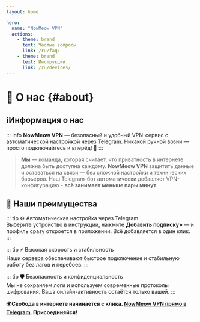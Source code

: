 ```yaml
---
layout: home

hero:
  name: "NowMeow VPN"
  actions:
    - theme: brand
      text: Частые вопросы
      link: /ru/faq/
    - theme: brand
      text: Инструкции
      link: /ru/devices/
---
```

# 🐾 О нас {#about}

## ℹ️**Информация о нас**

::: info  **NowMeow VPN** — безопасный и удобный VPN-сервис с автоматической настройкой через Telegram. Никакой ручной возни — просто подключайтесь и вперёд! 🚀
:::

>**Мы** — команда, которая считает, что приватность в интернете должна быть доступна каждому. 
**NowMeow VPN** защитить данные и оставаться на связи — без сложной настройки и технических барьеров. Наш Telegram-бот автоматически добавляет VPN-конфигурацию - **всё занимает меньше пары минут**.


## 🎯 **Наши преимущества**

::: tip ⚙️ Автоматическая настройка через Telegram  
Выберите устройство в инструкции, нажмите **Добавить подписку»** — и профиль сразу откроется в приложении. Всё добавляется в один клик.
:::

::: tip ⚡ Высокая скорость и стабильность  
Наши сервера обеспечивают быстрое подключение и стабильную работу без лагов и перебоев.
:::

::: tip 🛡️ Безопасность и конфиденциальность  
Мы не сохраняем логи и используем современные протоколы шифрования. Ваша онлайн-активность остаётся только вашей.
:::

🌍**Свобода в интернете начинается с клика. [NowMeow VPN прямо в Telegram](https://t.me/VPN_nowmeow_bot). Присоединяйся!** 

